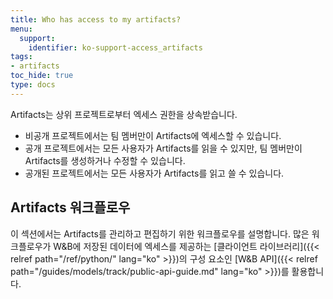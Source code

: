 ```yaml
---
title: Who has access to my artifacts?
menu:
  support:
    identifier: ko-support-access_artifacts
tags:
- artifacts
toc_hide: true
type: docs
---
```


Artifacts는 상위 프로젝트로부터 엑세스 권한을 상속받습니다.

* 비공개 프로젝트에서는 팀 멤버만이 Artifacts에 엑세스할 수 있습니다.
* 공개 프로젝트에서는 모든 사용자가 Artifacts를 읽을 수 있지만, 팀 멤버만이 Artifacts를 생성하거나 수정할 수 있습니다.
* 공개된 프로젝트에서는 모든 사용자가 Artifacts를 읽고 쓸 수 있습니다.

## Artifacts 워크플로우

이 섹션에서는 Artifacts를 관리하고 편집하기 위한 워크플로우를 설명합니다. 많은 워크플로우가 W&B에 저장된 데이터에 엑세스를 제공하는 [클라이언트 라이브러리]({{< relref path="/ref/python/" lang="ko" >}})의 구성 요소인 [W&B API]({{< relref path="/guides/models/track/public-api-guide.md" lang="ko" >}})를 활용합니다.
